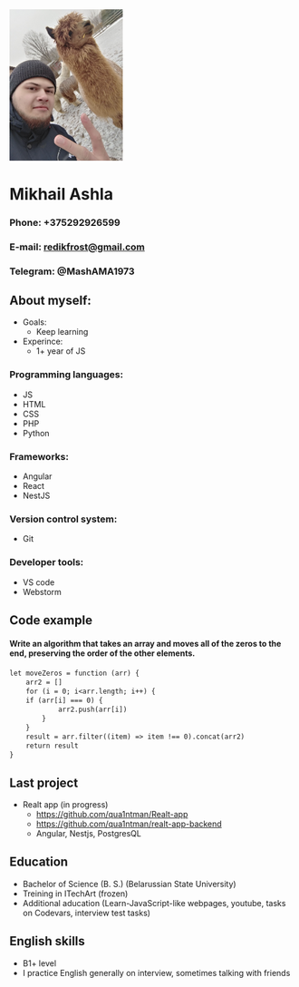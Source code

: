 <img src="Main.jpg" alt="main" width="200"/>

# **Mikhail Ashla**

### **Phone:** +375292926599
### **E-mail:** redikfrost@gmail.com
### **Telegram:** @MashAMA1973

## **About myself:**
- Goals: 
	- Keep learning
- Experince:
	- 1+ year of JS

### **Programming languages:**
- JS
- HTML
- CSS
- PHP
- Python

### **Frameworks:**
- Angular
- React
- NestJS

### **Version control system:**
- Git

### **Developer tools:**
- VS code
- Webstorm

## **Code example**
#### Write an algorithm that takes an array and moves all of the zeros to the end, preserving the order of the other elements.

	let moveZeros = function (arr) {
		arr2 = []
		for (i = 0; i<arr.length; i++) {
		if (arr[i] === 0) {
				arr2.push(arr[i])
			}
		}
		result = arr.filter((item) => item !== 0).concat(arr2)
		return result
	}

## **Last project**
- Realt app (in progress)
	- <https://github.com/qua1ntman/Realt-app>
	- <https://github.com/qua1ntman/realt-app-backend>
	- Angular, Nestjs, PostgresQL

## **Education**
- Bachelor of Science (B. S.) (Belarussian State University)
- Treining in ITechArt (frozen)
- Additional aducation (Learn-JavaScript-like webpages, youtube, tasks on Codevars, interview test tasks)

## **English skills**
- B1+ level
- I practice English generally on interview, sometimes talking with friends